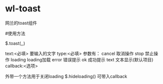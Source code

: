# wl-toast
网兰的toast组件


#使用方法

$.toast(<text>,<type>,<callback>)

text:<必填>
要输入的文字
type:<必填>
参数有：
cancel 取消操作
stop 禁止操作
loading loading加载
error 错误提示
ok 成功提示
text 文本显示(默认项目)
callback:<选项>

外带一个方法用于关闭loading
$.hideloading(<callback>) 可带入callback